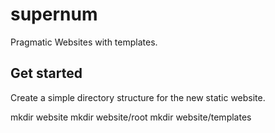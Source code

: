 # supernum

Pragmatic Websites with templates.

## Get started

Create a simple directory structure for the new static website.

mkdir website
mkdir website/root
mkdir website/templates







